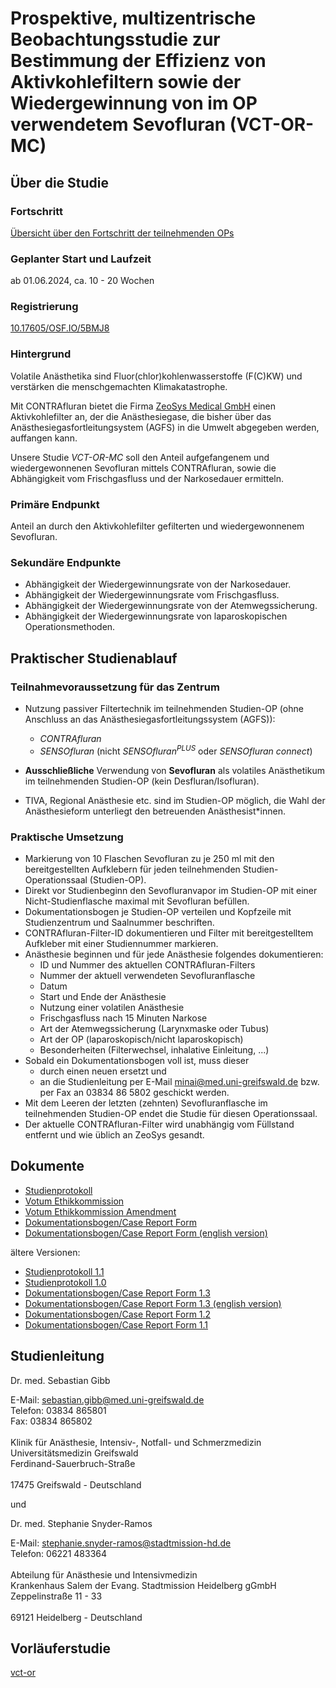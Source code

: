 # Prospektive, multizentrische Beobachtungsstudie zur Bestimmung der Effizienz von Aktivkohlefiltern sowie der Wiedergewinnung von im OP verwendetem Sevofluran (VCT-OR-MC)

## Über die Studie

### Fortschritt

[Übersicht über den Fortschritt der teilnehmenden OPs](progress.html)

### Geplanter Start und Laufzeit

ab 01.06.2024, ca. 10 - 20 Wochen

### Registrierung

[10.17605/OSF.IO/5BMJ8](https://doi.org/10.17605/OSF.IO/5BMJ8)

### Hintergrund

Volatile Anästhetika sind Fluor(chlor)kohlenwasserstoffe (F(C)KW) und verstärken
die menschgemachten Klimakatastrophe.

Mit CONTRAfluran bietet die Firma [ZeoSys Medical GmbH](https://zeosys-medical.de/) einen Aktivkohlefilter an, der die Anästhesiegase, die bisher über das Anästhesiegasfortleitungsystem (AGFS) in die Umwelt abgegeben werden, auffangen kann.

Unsere Studie *VCT-OR-MC* soll den Anteil aufgefangenem und wiedergewonnenen
Sevofluran mittels CONTRAfluran,
sowie die Abhängigkeit vom Frischgasfluss und der Narkosedauer ermitteln.

### Primäre Endpunkt

Anteil an durch den Aktivkohlefilter gefilterten und wiedergewonnenem Sevofluran.

### Sekundäre Endpunkte

- Abhängigkeit der Wiedergewinnungsrate von der Narkosedauer.
- Abhängigkeit der Wiedergewinnungsrate vom Frischgasfluss.
- Abhängigkeit der Wiedergewinnungsrate von der Atemwegssicherung.
- Abhängigkeit der Wiedergewinnungsrate von laparoskopischen Operationsmethoden.

## Praktischer Studienablauf

### Teilnahmevoraussetzung für das Zentrum

- Nutzung passiver Filtertechnik im teilnehmenden Studien-OP (ohne Anschluss an das
  Anästhesiegasfortleitungssystem (AGFS)):
  - *CONTRAfluran*
  - *SENSOfluran* (nicht *SENSOfluran<sup>PLUS</sup>* oder *SENSOfluran connect*)

- **Ausschließliche** Verwendung von **Sevofluran** als volatiles Anästhetikum
  im teilnehmenden Studien-OP (kein Desfluran/Isofluran).

- TIVA, Regional Anästhesie etc. sind im Studien-OP möglich, die Wahl der Anästhesieform
  unterliegt den betreuenden Anästhesist\*innen.

### Praktische Umsetzung

- Markierung von 10 Flaschen Sevofluran zu je 250 ml mit den bereitgestellten
  Aufklebern für jeden teilnehmenden Studien-Operationssaal (Studien-OP).
- Direkt vor Studienbeginn den Sevofluranvapor im Studien-OP mit einer
  Nicht-Studienflasche maximal mit Sevofluran befüllen.
- Dokumentationsbogen je Studien-OP verteilen und Kopfzeile mit Studienzentrum
  und Saalnummer beschriften.
- CONTRAfluran-Filter-ID dokumentieren und Filter mit bereitgestelltem Aufkleber
  mit einer Studiennummer markieren.
- Anästhesie beginnen und für jede Anästhesie folgendes dokumentieren:
    - ID und Nummer des aktuellen CONTRAfluran-Filters
    - Nummer der aktuell verwendeten Sevofluranflasche
    - Datum
    - Start und Ende der Anästhesie
    - Nutzung einer volatilen Anästhesie
    - Frischgasfluss nach 15 Minuten Narkose
    - Art der Atemwegssicherung (Larynxmaske oder Tubus)
    - Art der OP (laparoskopisch/nicht laparoskopisch)
    - Besonderheiten (Filterwechsel, inhalative Einleitung, ...)
- Sobald ein Dokumentationsbogen voll ist, muss dieser
    - durch einen neuen ersetzt und
    - an die Studienleitung per E-Mail <minai@med.uni-greifswald.de> bzw. per Fax
      an 03834 86 5802 geschickt werden.
- Mit dem Leeren der letzten (zehnten) Sevofluranflasche im teilnehmenden
  Studien-OP endet die Studie für diesen Operationssaal.
- Der aktuelle CONTRAfluran-Filter wird unabhängig vom Füllstand entfernt und
  wie üblich an ZeoSys gesandt.

## Dokumente

- [Studienprotokoll](vct-or-mc_studienprotokoll-1.2.pdf)
- [Votum Ethikkommission](vct-or-mc_ethics_vote.pdf)
- [Votum Ethikkommission Amendment](vct-or-mc_ethics_vote_a.pdf)
- [Dokumentationsbogen/Case Report Form](vct-or-mc_crf-1.4.pdf)
- [Dokumentationsbogen/Case Report Form (english version)](vct-or-mc_crf-1.4-en.pdf)

ältere Versionen:

- [Studienprotokoll 1.1](vct-or-mc_studienprotokoll-1.1.pdf)
- [Studienprotokoll 1.0](vct-or-mc_studienprotokoll-1.0.pdf)
- [Dokumentationsbogen/Case Report Form 1.3](vct-or-mc_crf-1.3.pdf)
- [Dokumentationsbogen/Case Report Form 1.3 (english version)](vct-or-mc_crf-1.3-en.pdf)
- [Dokumentationsbogen/Case Report Form 1.2](vct-or-mc_crf-1.2.pdf)
- [Dokumentationsbogen/Case Report Form 1.1](vct-or-mc_crf-1.1.pdf)

## Studienleitung

Dr. med. Sebastian Gibb

E-Mail: <sebastian.gibb@med.uni-greifswald.de>\
Telefon: 03834 865801\
Fax: 03834 865802\
\
Klinik für Anästhesie, Intensiv-, Notfall- und Schmerzmedizin\
Universitätsmedizin Greifswald\
Ferdinand-Sauerbruch-Straße\
\
17475 Greifswald - Deutschland

und

Dr. med. Stephanie Snyder-Ramos

E-Mail: <stephanie.snyder-ramos@stadtmission-hd.de>\
Telefon: 06221 483364\
\
Abteilung für Anästhesie und Intensivmedizin\
Krankenhaus Salem der Evang. Stadtmission Heidelberg gGmbH\
Zeppelinstraße 11 - 33\
\
69121 Heidelberg - Deutschland

## Vorläuferstudie

[vct-or](https://github.com/umg-minai/vct-or)

